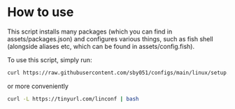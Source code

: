 # How to use

This script installs many packages (which you can find in assets/packages.json) and
configures various things, such as fish shell (alongside aliases etc, which can be
found in assets/config.fish).

To use this script, simply run:
```bash
curl https://raw.githubusercontent.com/sby051/configs/main/linux/setup.sh | bash
```

or more conveniently

```bash
curl -L https://tinyurl.com/linconf | bash
```
